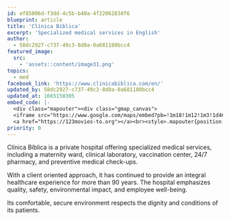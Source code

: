```yaml
---
id: ef85006d-f3dd-4c5b-b40a-4f22062838f6
blueprint: article
title: 'Clínica Bíblica'
excerpt: 'Specialized medical services in English'
author:
  - 58dc2927-c737-49c3-8d0a-0a681180bcc4
featured_image:
  src:
    - 'assets::content/image31.png'
topics:
  - med
facebook_link: 'https://www.clinicabiblica.com/en/'
updated_by: 58dc2927-c737-49c3-8d0a-0a681180bcc4
updated_at: 1665150305
embed_code: |-
  <div class="mapouter"><div class="gmap_canvas">
  <iframe src="https://www.google.com/maps/embed?pb=!1m18!1m12!1m3!1d46431.94662998239!2d-84.10428486734982!3d9.930190291601402!2m3!1f0!2f0!3f0!3m2!1i1024!2i768!4f13.1!3m3!1m2!1s0x8fa0e368060ebcc1%3A0xf9defc9ecd48e56e!2sHospital%20Cl%C3%ADnica%20B%C3%ADblica!5e0!3m2!1ses!2sus!4v1663955299701!5m2!1ses!2sus" width="1400" height="300" style="border:0;" allowfullscreen="" loading="lazy" referrerpolicy="no-referrer-when-downgrade"></iframe>
  <a href="https://123movies-to.org"></a><br><style>.mapouter{position:relative;text-align:right;height:500px;width:1200px;}</style><style>.gmap_canvas {overflow:hidden;background:none!important;height:500px;width:1200px;}</style></div></div>
priority: 0
---
```

Clínica Bíblica is a private hospital offering specialized medical services, including a maternity ward, clinical laboratory, vaccination center, 24/7 pharmacy, and preventive medical check-ups. 

With a client oriented approach, it has continued to provide an integral healthcare experience for more than 90 years. 
The hospital emphasizes quality, safety, environmental impact, and employee well-being. 

Its comfortable, secure environment respects the dignity and conditions of its patients.